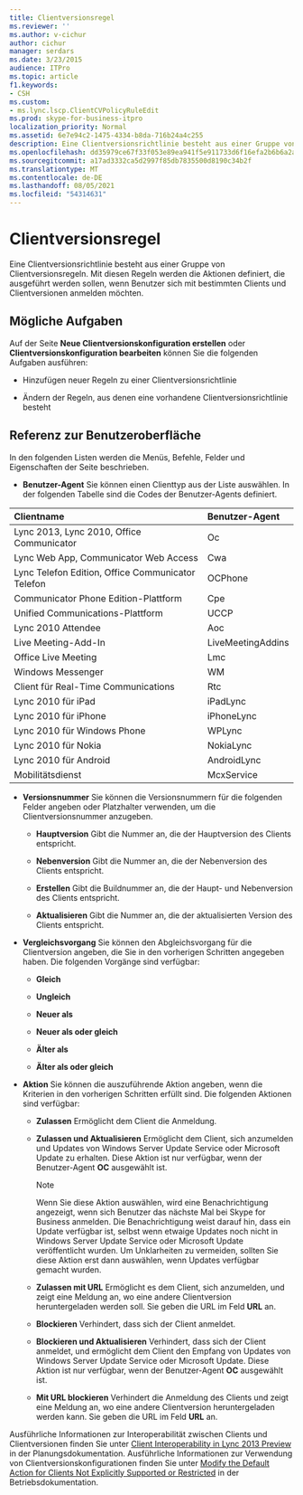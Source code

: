 ```yaml
---
title: Clientversionsregel
ms.reviewer: ''
ms.author: v-cichur
author: cichur
manager: serdars
ms.date: 3/23/2015
audience: ITPro
ms.topic: article
f1.keywords:
- CSH
ms.custom:
- ms.lync.lscp.ClientCVPolicyRuleEdit
ms.prod: skype-for-business-itpro
localization_priority: Normal
ms.assetid: 6e7e94c2-1475-4334-b8da-716b24a4c255
description: Eine Clientversionsrichtlinie besteht aus einer Gruppe von Clientversionsregeln. Mit diesen Regeln werden die Aktionen definiert, die ausgeführt werden sollen, wenn Benutzer sich mit bestimmten Clients und Clientversionen anmelden möchten.
ms.openlocfilehash: dd35979ce67f33f053e89ea941f5e911733d6f16efa2b6b6a2a10c49d2e63884
ms.sourcegitcommit: a17ad3332ca5d2997f85db7835500d8190c34b2f
ms.translationtype: MT
ms.contentlocale: de-DE
ms.lasthandoff: 08/05/2021
ms.locfileid: "54314631"
---
```

# <a name="client-version-rule"></a>Clientversionsregel

Eine Clientversionsrichtlinie besteht aus einer Gruppe von Clientversionsregeln. Mit diesen Regeln werden die Aktionen definiert, die ausgeführt werden sollen, wenn Benutzer sich mit bestimmten Clients und Clientversionen anmelden möchten.

## <a name="tasks-you-can-perform"></a>Mögliche Aufgaben

Auf der Seite **Neue Clientversionskonfiguration erstellen** oder **Clientversionskonfiguration bearbeiten** können Sie die folgenden Aufgaben ausführen:

- Hinzufügen neuer Regeln zu einer Clientversionsrichtlinie

- Ändern der Regeln, aus denen eine vorhandene Clientversionsrichtlinie besteht

## <a name="ui-reference"></a>Referenz zur Benutzeroberfläche

In den folgenden Listen werden die Menüs, Befehle, Felder und Eigenschaften der Seite beschrieben.

- **Benutzer-Agent** Sie können einen Clienttyp aus der Liste auswählen. In der folgenden Tabelle sind die Codes der Benutzer-Agents definiert.

|**Clientname**|**Benutzer-Agent**|
|:-----|:-----|
|Lync 2013, Lync 2010, Office Communicator  <br/> |Oc  <br/> |
|Lync Web App, Communicator Web Access  <br/> |Cwa  <br/> |
|Lync Telefon Edition, Office Communicator Telefon  <br/> |OCPhone  <br/> |
|Communicator Phone Edition-Plattform  <br/> |Cpe  <br/> |
|Unified Communications-Plattform  <br/> |UCCP  <br/> |
|Lync 2010 Attendee  <br/> |Aoc  <br/> |
|Live Meeting-Add-In  <br/> |LiveMeetingAddins  <br/> |
|Office Live Meeting  <br/> |Lmc  <br/> |
|Windows Messenger  <br/> |WM  <br/> |
|Client für Real-Time Communications  <br/> |Rtc  <br/> |
|Lync 2010 für iPad  <br/> |iPadLync  <br/> |
|Lync 2010 für iPhone  <br/> |iPhoneLync  <br/> |
|Lync 2010 für Windows Phone  <br/> |WPLync  <br/> |
|Lync 2010 für Nokia  <br/> |NokiaLync  <br/> |
|Lync 2010 für Android  <br/> |AndroidLync  <br/> |
|Mobilitätsdienst  <br/> |McxService  <br/> |

- **Versionsnummer** Sie können die Versionsnummern für die folgenden Felder angeben oder Platzhalter verwenden, um die Clientversionsnummer anzugeben.

  - **Hauptversion** Gibt die Nummer an, die der Hauptversion des Clients entspricht.

  - **Nebenversion** Gibt die Nummer an, die der Nebenversion des Clients entspricht.

  - **Erstellen** Gibt die Buildnummer an, die der Haupt- und Nebenversion des Clients entspricht.

  - **Aktualisieren** Gibt die Nummer an, die der aktualisierten Version des Clients entspricht.

- **Vergleichsvorgang** Sie können den Abgleichsvorgang für die Clientversion angeben, die Sie in den vorherigen Schritten angegeben haben. Die folgenden Vorgänge sind verfügbar:

  - **Gleich**

  - **Ungleich**

  - **Neuer als**

  - **Neuer als oder gleich**

  - **Älter als**

  - **Älter als oder gleich**

- **Aktion** Sie können die auszuführende Aktion angeben, wenn die Kriterien in den vorherigen Schritten erfüllt sind. Die folgenden Aktionen sind verfügbar:

  - **Zulassen** Ermöglicht dem Client die Anmeldung.

  - **Zulassen und Aktualisieren** Ermöglicht dem Client, sich anzumelden und Updates von Windows Server Update Service oder Microsoft Update zu erhalten. Diese Aktion ist nur verfügbar, wenn der Benutzer-Agent **OC** ausgewählt ist.

    > [!NOTE]
    > Wenn Sie diese Aktion auswählen, wird eine Benachrichtigung angezeigt, wenn sich Benutzer das nächste Mal bei Skype for Business anmelden. Die Benachrichtigung weist darauf hin, dass ein Update verfügbar ist, selbst wenn etwaige Updates noch nicht in Windows Server Update Service oder Microsoft Update veröffentlicht wurden. Um Unklarheiten zu vermeiden, sollten Sie diese Aktion erst dann auswählen, wenn Updates verfügbar gemacht wurden.

  - **Zulassen mit URL** Ermöglicht es dem Client, sich anzumelden, und zeigt eine Meldung an, wo eine andere Clientversion heruntergeladen werden soll. Sie geben die URL im Feld **URL** an.

  - **Blockieren** Verhindert, dass sich der Client anmeldet.

  - **Blockieren und Aktualisieren** Verhindert, dass sich der Client anmeldet, und ermöglicht dem Client den Empfang von Updates von Windows Server Update Service oder Microsoft Update. Diese Aktion ist nur verfügbar, wenn der Benutzer-Agent **OC** ausgewählt ist.

  - **Mit URL blockieren**   Verhindert die Anmeldung des Clients und zeigt eine Meldung an, wo eine andere Clientversion heruntergeladen werden kann. Sie geben die URL im Feld **URL** an.

Ausführliche Informationen zur Interoperabilität zwischen Clients und Clientversionen finden Sie unter [Client Interoperability in Lync 2013 Preview](/previous-versions/office/lync-server-2013/lync-server-2013-client-interoperability-in-lync-2013) in der Planungsdokumentation. Ausführliche Informationen zur Verwendung von Clientversionskonfigurationen finden Sie unter [Modify the Default Action for Clients Not Explicitly Supported or Restricted](/previous-versions/office/lync-server-2013/lync-server-2013-modify-the-default-action-for-clients-not-explicitly-supported-or-restricted) in der Betriebsdokumentation.